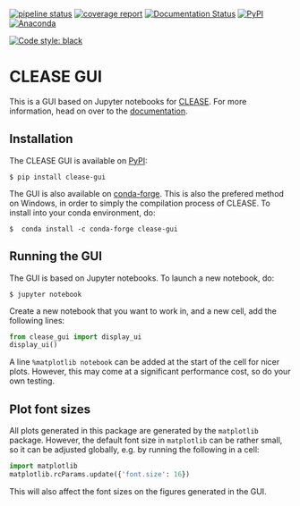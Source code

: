[![pipeline status](https://gitlab.com/computationalmaterials/clease-gui/badges/master/pipeline.svg)](https://gitlab.com/computationalmaterials/clease-gui/-/commits/master)
[![coverage report](https://gitlab.com/computationalmaterials/clease-gui/badges/master/coverage.svg)](https://gitlab.com/computationalmaterials/clease-gui/-/commits/master)
[![Documentation Status](https://readthedocs.org/projects/clease-gui/badge/?version=latest)](https://clease-gui.readthedocs.io/en/latest/?badge=latest)
[![PyPI](https://img.shields.io/pypi/v/clease-gui)](https://pypi.org/project/clease-gui/)
[![Anaconda](https://anaconda.org/conda-forge/clease-gui/badges/version.svg)](https://anaconda.org/conda-forge/clease-gui)

[![Code style: black](https://img.shields.io/badge/code%20style-black-000000.svg)](https://github.com/psf/black)

# CLEASE GUI
This is a GUI based on Jupyter notebooks for [CLEASE](https://gitlab.com/computationalmaterials/clease).
For more information, head on over to the [documentation](https://clease-gui.readthedocs.io).

## Installation

The CLEASE GUI is available on [PyPI](https://pypi.org/project/clease-gui/):

    $ pip install clease-gui

The GUI is also available on [conda-forge](https://anaconda.org/conda-forge/clease-gui).
This is also the prefered method on Windows, in order to simply the compilation process of CLEASE.
To install into your conda environment, do:

    $  conda install -c conda-forge clease-gui

## Running the GUI
The GUI is based on Jupyter notebooks. To launch a new notebook, do:

    $ jupyter notebook

Create a new notebook that you want to work in, and a new cell, add the following lines:

```python
from clease_gui import display_ui
display_ui()
```

A line `%matplotlib notebook` can be added at the start of the cell for nicer plots. However, this may come at a significant performance cost, so do your own testing.

## Plot font sizes

All plots generated in this package are generated by the ``matplotlib`` package. However, the default font size in ``matplotlib`` can be rather small,
so it can be adjusted globally, e.g. by running the following in a cell:
```python
import matplotlib
matplotlib.rcParams.update({'font.size': 16})
```
This will also affect the font sizes on the figures generated in the GUI.
